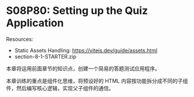 # S08P80: Setting up the Quiz Application



Resources:

- Static Assets Handling: https://vitejs.dev/guide/assets.html
- section-8-1-STARTER.zip



本章将运用前面章节的知识点，创建一个简易的答题测试应用程序。

本章训练的重点是组件化思维，将预设好的 HTML 内容按功能拆分成不同的子组件，然后编写核心逻辑，实现父子组件的通信。